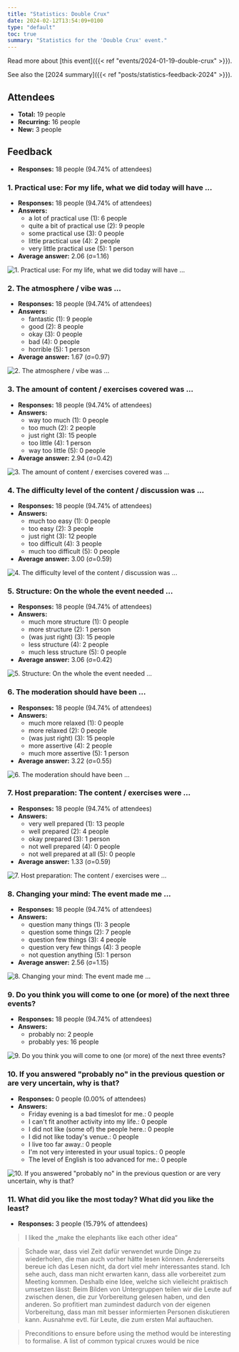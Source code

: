 ```yaml
---
title: "Statistics: Double Crux"
date: 2024-02-12T13:54:09+0100
type: "default"
toc: true
summary: "Statistics for the 'Double Crux' event."
---
```


Read more about [this event]({{< ref "events/2024-01-19-double-crux" >}}).

See also the [2024 summary]({{< ref "posts/statistics-feedback-2024" >}}).

## Attendees

* **Total:** 19 people
* **Recurring:** 16 people
* **New:** 3 people

## Feedback

* **Responses:** 18 people (94.74% of attendees)

### 1. Practical use: For my life, what we did today will have ...

* **Responses:** 18 people (94.74% of attendees)
* **Answers:**
  * a lot of practical use (1): 6 people
  * quite a bit of practical use (2): 9 people
  * some practical use (3): 0 people
  * little practical use (4): 2 people
  * very little practical use (5): 1 person
* **Average answer:** 2.06 (σ=1.16)

![1. Practical use: For my life, what we did today will have ...](./1-practical-use-for-my-life-what-we-did-today-will-have.png)

### 2. The atmosphere / vibe was ...

* **Responses:** 18 people (94.74% of attendees)
* **Answers:**
  * fantastic (1): 9 people
  * good (2): 8 people
  * okay (3): 0 people
  * bad (4): 0 people
  * horrible (5): 1 person
* **Average answer:** 1.67 (σ=0.97)

![2. The atmosphere / vibe was ...](./2-the-atmosphere-vibe-was.png)

### 3. The amount of content / exercises covered was ...

* **Responses:** 18 people (94.74% of attendees)
* **Answers:**
  * way too much (1): 0 people
  * too much (2): 2 people
  * just right (3): 15 people
  * too little (4): 1 person
  * way too little (5): 0 people
* **Average answer:** 2.94 (σ=0.42)

![3. The amount of content / exercises covered was ...](./3-the-amount-of-content-exercises-covered-was.png)

### 4. The difficulty level of the content / discussion was ...

* **Responses:** 18 people (94.74% of attendees)
* **Answers:**
  * much too easy (1): 0 people
  * too easy (2): 3 people
  * just right (3): 12 people
  * too difficult (4): 3 people
  * much too difficult (5): 0 people
* **Average answer:** 3.00 (σ=0.59)

![4. The difficulty level of the content / discussion was ...](./4-the-difficulty-level-of-the-content-discussion-was.png)

### 5. Structure: On the whole the event needed ...

* **Responses:** 18 people (94.74% of attendees)
* **Answers:**
  * much more structure (1): 0 people
  * more structure (2): 1 person
  * (was just right) (3): 15 people
  * less structure (4): 2 people
  * much less structure (5): 0 people
* **Average answer:** 3.06 (σ=0.42)

![5. Structure: On the whole the event needed ...](./5-structure-on-the-whole-the-event-needed.png)

### 6. The moderation should have been ...

* **Responses:** 18 people (94.74% of attendees)
* **Answers:**
  * much more relaxed (1): 0 people
  * more relaxed (2): 0 people
  * (was just right) (3): 15 people
  * more assertive (4): 2 people
  * much more assertive (5): 1 person
* **Average answer:** 3.22 (σ=0.55)

![6. The moderation should have been ...](./6-the-moderation-should-have-been.png)

### 7. Host preparation: The content / exercises were ...

* **Responses:** 18 people (94.74% of attendees)
* **Answers:**
  * very well prepared (1): 13 people
  * well prepared (2): 4 people
  * okay prepared (3): 1 person
  * not well prepared (4): 0 people
  * not well prepared at all (5): 0 people
* **Average answer:** 1.33 (σ=0.59)

![7. Host preparation: The content / exercises were ...](./7-host-preparation-the-content-exercises-were.png)

### 8. Changing your mind: The event made me ...

* **Responses:** 18 people (94.74% of attendees)
* **Answers:**
  * question many things (1): 3 people
  * question some things (2): 7 people
  * question few things (3): 4 people
  * question very few things (4): 3 people
  * not question anything (5): 1 person
* **Average answer:** 2.56 (σ=1.15)

![8. Changing your mind: The event made me ...](./8-changing-your-mind-the-event-made-me.png)

### 9. Do you think you will come to one (or more) of the next three events?

* **Responses:** 18 people (94.74% of attendees)
* **Answers:**
  * probably no: 2 people
  * probably yes: 16 people

![9. Do you think you will come to one (or more) of the next three events?](./9-do-you-think-you-will-come-to-one-or-more-of-the-next-three-events.png)

### 10. If you answered "probably no" in the previous question or are very uncertain, why is that?

* **Responses:** 0 people (0.00% of attendees)
* **Answers:**
  * Friday evening is a bad timeslot for me.: 0 people
  * I can't fit another activity into my life.: 0 people
  * I did not like (some of) the people here.: 0 people
  * I did not like today's venue.: 0 people
  * I live too far away.: 0 people
  * I'm not very interested in your usual topics.: 0 people
  * The level of English is too advanced for me.: 0 people

![10. If you answered "probably no" in the previous question or are very uncertain, why is that?](./10-if-you-answered-probably-no-in-the-previous-question-or-are-very-uncertain-why-is-that.png)

### 11. What did you like the most today? What did you like the least?

* **Responses:** 3 people (15.79% of attendees)

> I liked the „make the elephants like each other idea“

> Schade war, dass viel Zeit dafür verwendet wurde Dinge zu wiederholen, die man auch vorher hätte lesen können. Andererseits bereue ich das Lesen nicht, da dort viel mehr interessantes stand. Ich sehe auch, dass man nicht erwarten kann, dass alle vorbereitet zum Meeting kommen. Deshalb eine Idee, welche sich vielleicht praktisch umsetzen lässt: Beim Bilden von Untergruppen teilen wir die Leute auf zwischen denen, die zur Vorbereitung gelesen haben, und den anderen. So profitiert man zumindest dadurch von der eigenen Vorbereitung, dass man mit besser informierten Personen diskutieren kann. Ausnahme evtl. für Leute, die zum ersten Mal auftauchen.

> Preconditions to ensure before using the method would be interesting to formalise. A list of common typical cruxes would be nice
